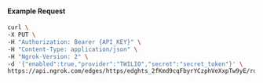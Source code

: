 <!-- Code generated for API Clients. DO NOT EDIT. -->

#### Example Request

```bash
curl \
-X PUT \
-H "Authorization: Bearer {API_KEY}" \
-H "Content-Type: application/json" \
-H "Ngrok-Version: 2" \
-d '{"enabled":true,"provider":"TWILIO","secret":"secret_token"}' \
https://api.ngrok.com/edges/https/edghts_2fKmd9cqFbyrYCzphVeXxpTw9yE/routes/edghtsrt_2fKmd8q7OVs6wFEiTrhmgejwcDO/webhook_verification
```
